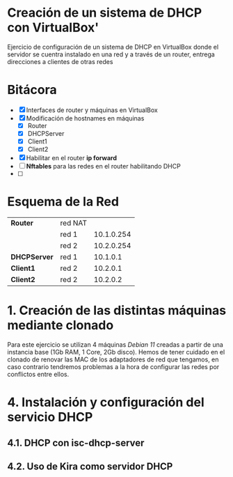 # Creación de un sistema de DHCP con VirtualBox'

Ejercicio de configuración de un sistema de DHCP en VirtualBox donde el servidor se cuentra instalado en una red y a través de un router, entrega direcciones a clientes de otras redes

# Bitácora
- [x] Interfaces de router y máquinas en VirtualBox
- [x] Modificación de hostnames en máquinas
  - [x]   Router
  - [x]   DHCPServer
  - [x]   Client1
  - [x]   Client2
- [x] Habilitar en el router **ip forward**
- [ ] **Nftables** para las redes en el router habilitando DHCP
- [ ] 

# Esquema de la Red
  | |  |  | 
  | --- | --- | --- |   
  | **Router** | red NAT | |  
  |  | red 1 | 10.1.0.254 |  
  |  | red 2 | 10.2.0.254|  
  | **DHCPServer** | red 1 | 10.1.0.1| 
  | **Client1** | red 2 | 10.2.0.1 |  
  | **Client2** | red 2 | 10.2.0.2 | 


# 1. Creación de las distintas máquinas mediante clonado 
Para este ejercicio se utilizan 4 máquinas *Debian 11* creadas a partir de una instancia base (1Gb RAM, 1 Core, 2Gb disco). Hemos de tener cuidado en el clonado de renovar las MAC de los adaptadores de red que tengamos, en caso contrario tendremos problemas a la hora de configurar las redes por conflictos entre ellos.


# 4. Instalación y configuración del servicio DHCP
## 4.1. DHCP con isc-dhcp-server
## 4.2. Uso de Kira como servidor DHCP
